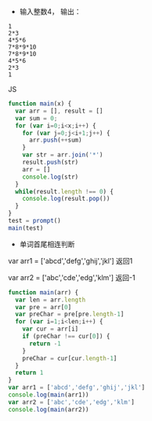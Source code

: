 - 输入整数4， 输出：
```
1
2*3
4*5*6
7*8*9*10
7*8*9*10
4*5*6
2*3
1
```
JS
```js
function main(x) {
  var arr = [], result = []
  var sum = 0;
  for (var i=0;i<x;i++) {
    for (var j=0;j<i+1;j++) {
      arr.push(++sum)
    }
    var str = arr.join('*')
    result.push(str)
    arr = []
    console.log(str)
  }
  while(result.length !== 0) {
    console.log(result.pop())
  }
}
test = prompt()
main(test)
```
- 单词首尾相连判断

var arr1 = ['abcd','defg','ghij','jkl'] 返回1

var arr2 = ['abc','cde','edg','klm'] 返回-1

```js
function main(arr) {
  var len = arr.length
  var pre = arr[0]
  var preChar = pre[pre.length-1]
  for (var i=1;i<len;i++) {
    var cur = arr[i]
    if (preChar !== cur[0]) {
      return -1
    }
    preChar = cur[cur.length-1]
  }
  return 1
}
var arr1 = ['abcd','defg','ghij','jkl']
console.log(main(arr1))
var arr2 = ['abc','cde','edg','klm']
console.log(main(arr2))
```
